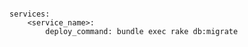 <!-- usedin: [ _includes/_inlines/Deployment/common/building-your-service/building-your-service_deploy-command.md] -->

```

services:
    <service_name>:
        deploy_command: bundle exec rake db:migrate

```
